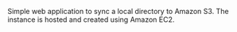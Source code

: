 Simple web application to sync a local directory to Amazon S3. 
The instance is hosted and created using Amazon EC2.
